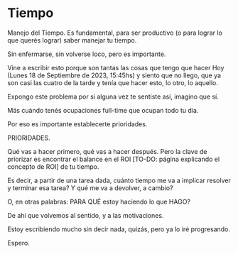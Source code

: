 # Tiempo
Manejo del Tiempo. Es fundamental, para ser productivo (o para lograr lo que querés lograr) saber manejar tu tiempo.

Sin enfermarse, sin volverse loco, pero es importante.

Vine a escribir esto porque son tantas las cosas que tengo que hacer Hoy (Lunes 18 de Septiembre de 2023, 15:45hs) y siento que no llego, que ya son casi las cuatro de la tarde y tenía que hacer esto, lo otro, lo aquello.

Expongo este problema por si alguna vez te sentiste así, imagino que sí.

Más cuándo tenés ocupaciones full-time que ocupan todo tu día.

Por eso es importante establecerte prioridades.

PRIORIDADES.

Qué vas a hacer primero, qué vas a hacer después. Pero la clave de priorizar es encontrar el balance en el ROI [TO-DO: página explicando el concepto de ROI] de tu tiempo.

Es decir, a partir de una tarea dada, cuánto tiempo me va a implicar resolver y terminar esa tarea? Y qué me va a devolver, a cambio?

O, en otras palabras: PARA QUÉ estoy haciendo lo que HAGO?

De ahí que volvemos al sentido, y a las motivaciones.

Estoy escribiendo mucho sin decir nada, quizás, pero ya lo iré progresando.

Espero.